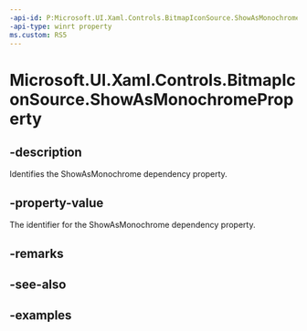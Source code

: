 ```yaml
---
-api-id: P:Microsoft.UI.Xaml.Controls.BitmapIconSource.ShowAsMonochromeProperty
-api-type: winrt property
ms.custom: RS5
---
```

<!-- Property syntax.
public DependencyProperty ShowAsMonochromeProperty { get; }
-->

# Microsoft.UI.Xaml.Controls.BitmapIconSource.ShowAsMonochromeProperty


## -description

Identifies the ShowAsMonochrome dependency property.


## -property-value

The identifier for the ShowAsMonochrome dependency property.


## -remarks


## -see-also


## -examples


